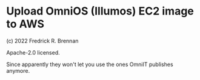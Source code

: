 # Upload OmniOS (Illumos) EC2 image to AWS

(c) 2022 Fredrick R. Brennan

Apache-2.0 licensed.

Since apparently they won't let you use the ones OmniIT publishes anymore.
